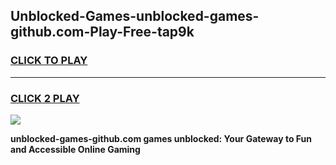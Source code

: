 
## Unblocked-Games-unblocked-games-github.com-Play-Free-tap9k
<h3>
<a href="https://premium76.site?title=unblocked-games-github.com&ref=18A1">CLICK TO PLAY</a></h3>
<hr>

<h3>
<a href="https://premium76.site?title=unblocked-games-github.com&ref=18A1">CLICK 2 PLAY</a>
  
</h3>

<a href="https://premium76.site?title=unblocked-games-github.com&ref=18A1"><img src="https://clearcache.store/games.png"></a>


**unblocked-games-github.com games unblocked: Your Gateway to Fun and Accessible Online Gaming**
